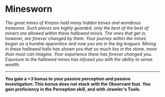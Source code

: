 Minesworn
=========

_The great mines of Krazax hold many hidden troves and wondrous treasures. Such places are highly guarded, only the best of the best of miners are allowed within these hallowed mines. The ones that get in, however, are forever changed by them.  Your journey within the mines began as a humble apprentice and now you are in the big leagues. Mining in these hallowed halls has shown you that so much lies in the stone, more than most can imagine. Your experience there has forever changed you.  Exposure to the hallowed mines has infused you with the ability to sense wealth._

* * *

**You gain a +3 bonus to your passive perception and passive investigation. This bonus does not stack with the Observant feat.  You gain proficiency in the Perception skill, and with Jeweler's Tools.**
